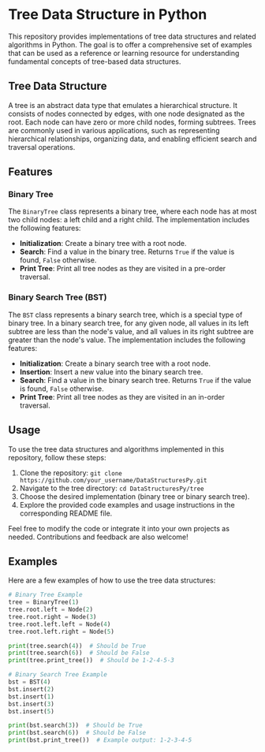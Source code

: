 # Tree Data Structure in Python

This repository provides implementations of tree data structures and related algorithms in Python. The goal is to offer a comprehensive set of examples that can be used as a reference or learning resource for understanding fundamental concepts of tree-based data structures.

## Tree Data Structure

A tree is an abstract data type that emulates a hierarchical structure. It consists of nodes connected by edges, with one node designated as the root. Each node can have zero or more child nodes, forming subtrees. Trees are commonly used in various applications, such as representing hierarchical relationships, organizing data, and enabling efficient search and traversal operations.

## Features

### Binary Tree

The `BinaryTree` class represents a binary tree, where each node has at most two child nodes: a left child and a right child. The implementation includes the following features:

- **Initialization**: Create a binary tree with a root node.
- **Search**: Find a value in the binary tree. Returns `True` if the value is found, `False` otherwise.
- **Print Tree**: Print all tree nodes as they are visited in a pre-order traversal.

### Binary Search Tree (BST)

The `BST` class represents a binary search tree, which is a special type of binary tree. In a binary search tree, for any given node, all values in its left subtree are less than the node's value, and all values in its right subtree are greater than the node's value. The implementation includes the following features:

- **Initialization**: Create a binary search tree with a root node.
- **Insertion**: Insert a new value into the binary search tree.
- **Search**: Find a value in the binary search tree. Returns `True` if the value is found, `False` otherwise.
- **Print Tree**: Print all tree nodes as they are visited in an in-order traversal.

## Usage

To use the tree data structures and algorithms implemented in this repository, follow these steps:

1. Clone the repository: `git clone https://github.com/your_username/DataStructuresPy.git`
2. Navigate to the tree directory: `cd DataStructuresPy/tree`
3. Choose the desired implementation (binary tree or binary search tree).
4. Explore the provided code examples and usage instructions in the corresponding README file.

Feel free to modify the code or integrate it into your own projects as needed. Contributions and feedback are also welcome!

## Examples

Here are a few examples of how to use the tree data structures:

```python
# Binary Tree Example
tree = BinaryTree(1)
tree.root.left = Node(2)
tree.root.right = Node(3)
tree.root.left.left = Node(4)
tree.root.left.right = Node(5)

print(tree.search(4))  # Should be True
print(tree.search(6))  # Should be False
print(tree.print_tree())  # Should be 1-2-4-5-3

# Binary Search Tree Example
bst = BST(4)
bst.insert(2)
bst.insert(1)
bst.insert(3)
bst.insert(5)

print(bst.search(3))  # Should be True
print(bst.search(6))  # Should be False
print(bst.print_tree())  # Example output: 1-2-3-4-5
